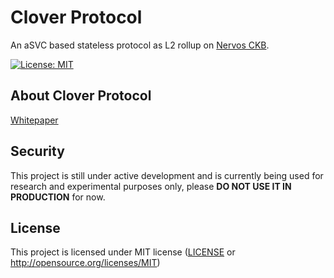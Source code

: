 # Clover Protocol

An aSVC based stateless protocol as L2 rollup on [Nervos CKB](https://www.nervos.org/).

[![License: MIT](https://flat.badgen.net/badge/license/MIT/orange)](./LICENSE)

## About Clover Protocol

[Whitepaper](./clover-protocol.md)

## Security

This project is still under active development and is currently being used for research and experimental purposes only, please **DO NOT USE IT IN PRODUCTION** for now.

## License

This project is licensed under MIT license ([LICENSE](./LICENSE) or
  http://opensource.org/licenses/MIT)
